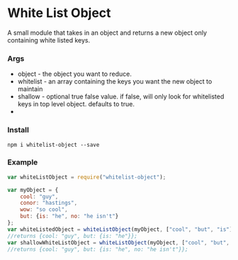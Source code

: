# White List Object

A small module that takes in an object and returns a new object only containing white listed keys.

### Args
* object - the object you want to reduce.
* whitelist - an array containing the keys you want the new object to maintain
* shallow - optional true false value. if false, will only look for whitelisted keys in top level object. defaults to true.
* 
### Install
``` npm i whitelist-object --save ```

### Example

```javascript
var whiteListObject = require("whitelist-object");

var myObject = {
	cool: "guy",
    conor: "hastings",
    wow: "so cool",
    but: {is: "he", no: "he isn't"}
};
var whiteListedObject = whiteListObject(myObject, ["cool", "but", "is"], false);
//returns {cool: "guy", but: {is: "he"}};
var shallowWhiteListObject = whiteListObject(myObject, ["cool", "but", "is"], true);
//returns {cool: "guy", but: {is: "he", no: "he isn't"}};
```
